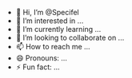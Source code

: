 - 👋 Hi, I’m @Specifel
- 👀 I’m interested in ...
- 🌱 I’m currently learning ...
- 💞️ I’m looking to collaborate on ...
- 📫 How to reach me ...
- 😄 Pronouns: ...
- ⚡ Fun fact: ...

<!---
Specifel/Specifel is a ✨ special ✨ repository because its `README.md` (this file) appears on your GitHub profile.
You can click the Preview link to take a look at your changes.
--->
